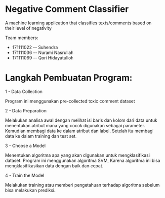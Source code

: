 # Negative Comment Classifier
A machine learning application that classifies texts/comments based on their level of negativity 

Team members:
- 171111022	-- Suhendra
- 171111036	-- Nurami Nasrullah
- 171111069	-- Qori Hidayatulloh

# Langkah Pembuatan Program:

1 - Data Collection

Program ini menggunakan pre-collected toxic comment dataset

2 - Data Preparation

Melakukan analisa awal dengan melihat isi baris dan kolom dari data untuk menentukan atribut mana yang cocok digunakan sebagai parameter. Kemudian membagi data ke dalam atribut dan label. Setelah itu membagi data ke dalam training dan test set.

3 - Choose a Model

Menentukan algoritma apa yang akan digunakan untuk mengklasifikasi dataset. Program ini menggunakan algoritma SVM, Karena algoritma ini bisa mengklasifikasikan data dengan baik dan cepat.

4 - Train the Model

Melakukan training atau memberi pengetahuan terhadap algoritma sebelum bisa melakukan prediksi.
